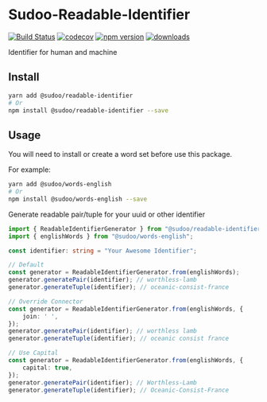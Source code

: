 # Sudoo-Readable-Identifier

[![Build Status](https://travis-ci.com/SudoDotDog/Readable-Identifier.svg?branch=master)](https://travis-ci.com/SudoDotDog/Readable-Identifier)
[![codecov](https://codecov.io/gh/SudoDotDog/Readable-Identifier/branch/master/graph/badge.svg)](https://codecov.io/gh/SudoDotDog/Readable-Identifier)
[![npm version](https://badge.fury.io/js/%40sudoo%2Freadable-identifier.svg)](https://www.npmjs.com/package/@sudoo/readable-identifier)
[![downloads](https://img.shields.io/npm/dm/@sudoo/readable-identifier.svg)](https://www.npmjs.com/package/@sudoo/readable-identifier)

Identifier for human and machine

## Install

```sh
yarn add @sudoo/readable-identifier
# Or
npm install @sudoo/readable-identifier --save
```

## Usage

You will need to install or create a word set before use this package.

For example:

```sh
yarn add @sudoo/words-english
# Or
npm install @sudoo/words-english --save
```

Generate readable pair/tuple for your uuid or other identifier

```ts
import { ReadableIdentifierGenerator } from "@sudoo/readable-identifier";
import { englishWords } from "@sudoo/words-english";

const identifier: string = "Your Awesome Identifier";

// Default
const generator = ReadableIdentifierGenerator.from(englishWords);
generator.generatePair(identifier); // worthless-lamb
generator.generateTuple(identifier); // oceanic-consist-france

// Override Connector
const generator = ReadableIdentifierGenerator.from(englishWords, {
    join: ' ',
});
generator.generatePair(identifier); // worthless lamb
generator.generateTuple(identifier); // oceanic consist france

// Use Capital
const generator = ReadableIdentifierGenerator.from(englishWords, {
    capital: true,
});
generator.generatePair(identifier); // Worthless-Lamb
generator.generateTuple(identifier); // Oceanic-Consist-France
```
